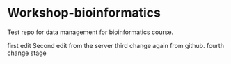 # Workshop-bioinformatics
Test repo for data management for bioinformatics course.

first edit
Second edit from the server
third change again from github.
fourth change stage

